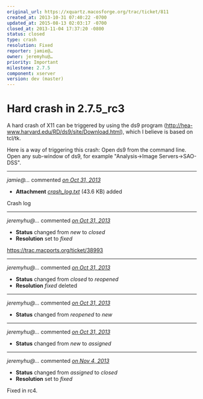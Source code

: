 ```yaml
---
original_url: https://xquartz.macosforge.org/trac/ticket/811
created_at: 2013-10-31 07:40:22 -0700
updated_at: 2015-08-13 02:03:17 -0700
closed_at: 2013-11-04 17:37:20 -0800
status: closed
type: crash
resolution: Fixed
reporter: jamie@…
owner: jeremyhu@…
priority: Important
milestone: 2.7.5
component: xserver
version: dev (master)
---
```


Hard crash in 2.7.5\_rc3
========================


A hard crash of X11 can be triggered by using the ds9 program (<http://hea-www.harvard.edu/RD/ds9/site/Download.html>), which I believe is based on tcl/tk.

Here is a way of triggering this crash: Open ds9 from the command line. Open any sub-window of ds9, for example "Analysis-&gt;Image Servers-&gt;SAO-DSS".



---

*jamie@…* commented *[on Oct 31, 2013](https://xquartz.macosforge.org/trac/attachment/ticket/811/crash_log.txt "October 31, 2013 at 7:45 AM PDT")*

-   **Attachment** *[crash\_log.txt](../attachment/ticket/811/crash_log.txt)* (43.6 KB) added

Crash log



---

*jeremyhu@…* commented *[on Oct 31, 2013](https://xquartz.macosforge.org/trac/ticket/811#comment:1 "October 31, 2013 at 8:45 AM PDT")*

-   **Status** changed from *new* to *closed*
-   **Resolution** set to *fixed*

<https://trac.macports.org/ticket/38993>



---

*jeremyhu@…* commented *[on Oct 31, 2013](https://xquartz.macosforge.org/trac/ticket/811#comment:2 "October 31, 2013 at 8:45 AM PDT")*

-   **Status** changed from *closed* to *reopened*
-   **Resolution** *fixed* deleted



---

*jeremyhu@…* commented *[on Oct 31, 2013](https://xquartz.macosforge.org/trac/ticket/811#comment:3 "October 31, 2013 at 8:45 AM PDT")*

-   **Status** changed from *reopened* to *new*



---

*jeremyhu@…* commented *[on Oct 31, 2013](https://xquartz.macosforge.org/trac/ticket/811#comment:4 "October 31, 2013 at 8:45 AM PDT")*

-   **Status** changed from *new* to *assigned*



---

*jeremyhu@…* commented *[on Nov 4, 2013](https://xquartz.macosforge.org/trac/ticket/811#comment:5 "November 4, 2013 at 5:37 PM PST")*

-   **Status** changed from *assigned* to *closed*
-   **Resolution** set to *fixed*

Fixed in rc4.



